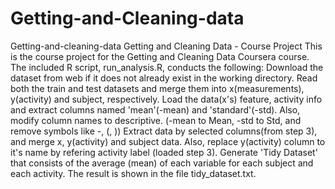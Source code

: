 # Getting-and-Cleaning-data
Getting-and-cleaning-data
Getting and Cleaning Data - Course Project This is the course project for the Getting and Cleaning Data Coursera course. The included R script, run_analysis.R, conducts the following: Download the dataset from web if it does not already exist in the working directory. Read both the train and test datasets and merge them into x(measurements), y(activity) and subject, respectively. Load the data(x's) feature, activity info and extract columns named 'mean'(-mean) and 'standard'(-std). Also, modify column names to descriptive. (-mean to Mean, -std to Std, and remove symbols like -, (, )) Extract data by selected columns(from step 3), and merge x, y(activity) and subject data. Also, replace y(activity) column to it's name by refering activity label (loaded step 3). Generate 'Tidy Dataset' that consists of the average (mean) of each variable for each subject and each activity. The result is shown in the file tidy_dataset.txt.
